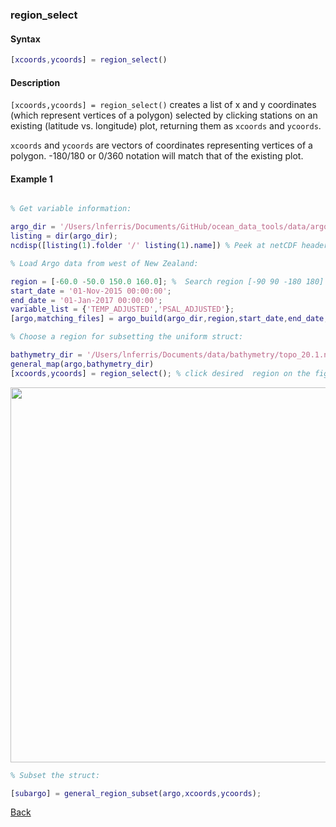 ### region_select

#### Syntax

```Matlab
[xcoords,ycoords] = region_select()
```
#### Description

``[xcoords,ycoords] = region_select()`` creates a list of x and y coordinates (which represent vertices of a polygon) selected by clicking stations on an existing (latitude vs. longitude) plot, returning them as ``xcoords`` and ``ycoords``.

``xcoords`` and ``ycoords`` are vectors of coordinates representing vertices of a polygon. -180/180 or 0/360 notation will match that of the existing plot.

#### Example 1

```Matlab

% Get variable information:

argo_dir = '/Users/lnferris/Documents/GitHub/ocean_data_tools/data/argo/*profiles*.nc';
listing = dir(argo_dir); 
ncdisp([listing(1).folder '/' listing(1).name]) % Peek at netCDF header info to inform choice of variable_list.

% Load Argo data from west of New Zealand:

region = [-60.0 -50.0 150.0 160.0]; %  Search region [-90 90 -180 180]
start_date = '01-Nov-2015 00:00:00';
end_date = '01-Jan-2017 00:00:00';
variable_list = {'TEMP_ADJUSTED','PSAL_ADJUSTED'};
[argo,matching_files] = argo_build(argo_dir,region,start_date,end_date,variable_list);

% Choose a region for subsetting the uniform struct:

bathymetry_dir = '/Users/lnferris/Documents/data/bathymetry/topo_20.1.nc';
general_map(argo,bathymetry_dir)
[xcoords,ycoords] = region_select(); % click desired  region on the figure

```
<img src="https://user-images.githubusercontent.com/24570061/88415528-a684a000-cdac-11ea-8f79-189818c2351c.png" width="600">

```Matlab
% Subset the struct:

[subargo] = general_region_subset(argo,xcoords,ycoords); 

```


[Back](https://github.com/lnferris/ocean_data_tools#miscellaneous-utilities-1)

